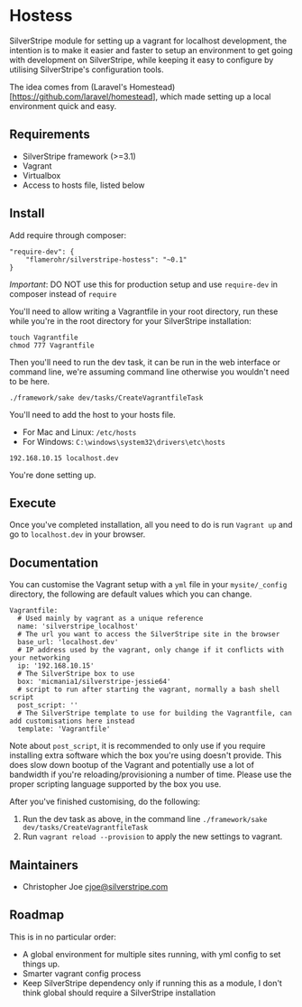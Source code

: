 # Hostess
SilverStripe module for setting up a vagrant for localhost development, the intention is to make it easier and faster to setup an environment to 
get going with development on SilverStripe, while keeping it easy to configure by utilising SilverStripe's configuration tools.

The idea comes from (Laravel's Homestead)[https://github.com/laravel/homestead], which made setting up a local environment quick and easy.

## Requirements
* SilverStripe framework (>=3.1)
* Vagrant
* Virtualbox
* Access to hosts file, listed below

## Install
Add require through composer:
```
"require-dev": {
	"flamerohr/silverstripe-hostess": "~0.1"
}
```
*Important*: DO NOT use this for production setup and use `require-dev` in composer instead of `require`

You'll need to allow writing a Vagrantfile in your root directory, run these while you're in the root directory for your SilverStripe installation:
```
touch Vagrantfile
chmod 777 Vagrantfile
```

Then you'll need to run the dev task, it can be run in the web interface or command line, we're assuming command line otherwise you wouldn't need to
be here.
```
./framework/sake dev/tasks/CreateVagrantfileTask
```

You'll need to add the host to your hosts file.
* For Mac and Linux: `/etc/hosts`
* For Windows: `C:\windows\system32\drivers\etc\hosts`
```
192.168.10.15 localhost.dev
```

You're done setting up.

## Execute
Once you've completed installation, all you need to do is run `Vagrant up` and go to `localhost.dev` in your browser.

## Documentation
You can customise the Vagrant setup with a `yml` file in your `mysite/_config` directory, the following are default values which you can
change.
```
Vagrantfile:
  # Used mainly by vagrant as a unique reference
  name: 'silverstripe_localhost'
  # The url you want to access the SilverStripe site in the browser
  base_url: 'localhost.dev'
  # IP address used by the vagrant, only change if it conflicts with your networking
  ip: '192.168.10.15'
  # The SilverStripe box to use
  box: 'micmania1/silverstripe-jessie64'
  # script to run after starting the vagrant, normally a bash shell script
  post_script: ''
  # The SilverStripe template to use for building the Vagrantfile, can add customisations here instead
  template: 'Vagrantfile'
```

Note about `post_script`, it is recommended to only use if you require installing extra software which the box you're using doesn't provide.
This does slow down bootup of the Vagrant and potentially use a lot of bandwidth if you're reloading/provisioning a number of time.
Please use the proper scripting language supported by the box you use.

After you've finished customising, do the following:
1. Run the dev task as above, in the command line `./framework/sake dev/tasks/CreateVagrantfileTask`
1. Run `vagrant reload --provision` to apply the new settings to vagrant.

## Maintainers
* Christopher Joe cjoe@silverstripe.com

## Roadmap
This is in no particular order:
* A global environment for multiple sites running, with yml config to set things up.
* Smarter vagrant config process
* Keep SilverStripe dependency only if running this as a module, I don't think global should require a SilverStripe installation
